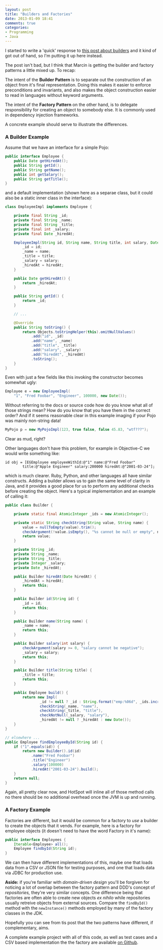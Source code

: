 ```yaml
---
layout: post
title: "Builders and Factories"
date: 2013-01-09 18:41
comments: true
categories:
- Programming
- Java
---
```


I started to write a 'quick' response to [this post about builders][OP] and it kind of got out of hand, so I'm putting it up here instead.

The post isn't bad, but I think that Marcin is getting the builder and factory patterns a little mixed up. To recap:

The intent of the **Builder Pattern** is to separate out the construction of an object from it's final representation. Doing this makes it easier to enforce preconditions and invariants, and also makes the object construction easier to read in languages without keyword arguments.

The intent of the **Factory Pattern** on the other hand, is to delegate responsibility for creating an object to somebody else. It is commonly used in dependency injection frameworks.

A concrete example should serve to illustrate the differences.

### A Builder Example

Assume that we have an interface for a simple Pojo:

```java
public interface Employee {
    public Date getHiredAt();
    public String getId();
    public String getName();
    public int getSalary();
    public String getTitle();
}
```

and a default implementation (shown here as a separae class, but it could also be a static inner class in the interface):

```java
class EmployeeImpl implements Employee {

    private final String _id;
    private final String _name;
    private final String _title;
    private final int _salary;
    private final Date _hiredAt;

    EmployeeImpl(String id, String name, String title, int salary, Date hiredAt) {
        _id = id;
        _name = name;
        _title = title;
        _salary = salary;
        _hiredAt = hiredAt;
    }

    public Date getHiredAt() {
        return _hiredAt;
    }

    public String getId() {
        return _id;
    }

    // ...

    @Override
    public String toString() {
        return Objects.toStringHelper(this).omitNullValues()
            .add("id", _id)
            .add("name", _name)
            .add("title", _title)
            .add("salary", _salary)
            .add("hiredAt", _hiredAt)
            .toString();
    }
}
```

Even with just a few fields like this invoking the constructor becomes somewhat ugly:

```java
Employee e = new EmployeeImpl(
    "1", "Fred Foobar", "Engineer", 100000, new Date());
```

Without referring to the docs or source code how do you know what all of those strings mean? How do you know that you have them in the correct order? And if it seems reasonable clear in this example imaging if your Pojo was mainly non-string data!

```java
MyPojo p = new MyPojoImpl(123, true false, false 45.83, "wtf???");
```

Clear as mud, right?

Other languages don't have this problem, for example in Objective-C we would write something like:

```objc
id obj = [EGEmployee employeeWithId:@"1" name:@"Fred Foobar"
        title:@"Apple Engineer" salary:200000 hiredAt:@"2001-03-24"];
```

which is much clearer. Ruby, Python, and other languages all have similar constructs. Adding a builder allows us to gain the same level of clarity in Java, and it provides a good place for us to perform any additional checks before creating the object. Here's a typical implementation and an example of calling it:

```java
public class Builder {

    private static final AtomicInteger _ids = new AtomicInteger();

    private static String checkString(String value, String name) {
        value = nullToEmpty(value).trim();
        checkArgument(!value.isEmpty(), "%s cannot be null or empty", name);
        return value;
    }

    private String _id;
    private String _name;
    private String _title;
    private Integer _salary;
    private Date _hiredAt;

    public Builder hiredAt(Date hiredAt) {
        _hiredAt = hiredAt;
        return this;
    }

    public Builder id(String id) {
        _id = id;
        return this;
    }

    public Builder name(String name) {
        _name = name;
        return this;
    }

    public Builder salary(int salary) {
        checkArgument(salary >= 0, "salary cannot be negative");
        _salary = salary;
        return this;
    }

    public Builder title(String title) {
        _title = title;
        return this;
    }

    public Employee build() {
        return new Impl(
                _id != null ? _id : String.format("emp:%06d", _ids.incrementAndGet()),
                checkString(_name, "name"),
                checkString(_title, "title"),
                checkNotNull(_salary, "salary"),
                _hiredAt != null ? _hiredAt : new Date());
    }
}

// elsewhere ...
public Employee findEmployeeById(String id) {
    if ("1".equals(id)) {
        return new Builder().id(id)
            .name("Fred Foobar")
            .title("Engineer")
            .salary(100000)
            .hiredAt("2001-03-24").build();
    }
    return null;
}
```

Again, all pretty clear now, and HotSpot will inline all of those method calls no there should be no additional overhead once the JVM is up and running. 

### A Factory Example

Factories are different, but it would be common for a factory to *use* a builder to create the objects that it vends. For example, here is a factory for employee objects (it doesn't need to have the word Factory in it's name):

```java
public interface Employees {
    Iterable<Employee> all();
    Employee findbyId(String id);
}
```

We can then have different implementations of this, maybe one that loads data from a CSV or JSON file for testing purposes, and one that loads data via JDBC for production use.

**Aside:** if you're familiar with *domain-driven design* you'll be forgiven for noticing a lot of overlap between the factory pattern and DDD's concept of *repositories,* they're very similar concepts. One difference being that factories are often able to create new objects *ex nihilo* while repositories usually retreive objects from external sources. Compare the `findById()` method with the `newInstance()` methods employed by many of the factory classes in the JDK.

Hopefully you can see from tis post that the two patterns have different, if complementary, aims.

A complete example project with all of this code, as well as test cases and a CSV based implementation the the factory are available [on Github][GH].

[OP]: http://toomuchcoding.blogspot.ie/2013/01/hamcrest-matchers-guava-predicate-and.html
[GH]: https://github.com/ianp/builder-example

